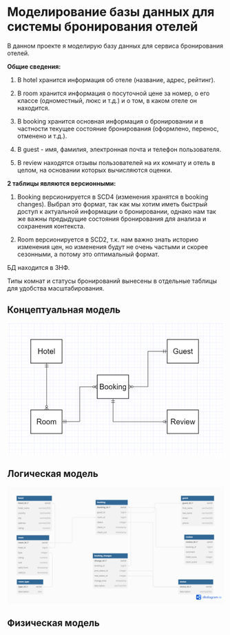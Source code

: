 #  Моделирование базы данных для системы бронирования отелей

В данном проекте я моделирую базу данных для сервиса бронирования отелей.

**Общие сведения:**
    
 1) В hotel хранится информация об отеле (название, адрес, рейтинг).

 2) В room хранится информация о посуточной цене за номер, о его классе (одноместный, люкс и т.д.) и о том, в каком отеле он находится. 

 3) В booking хранится основная информация о бронировании и в частности текущее состояние бронирования (оформлено, перенос, отменено и т.д.).
    
 4) В guest - имя, фамилия, электронная почта и телефон пользователя.
    
 5) В review находятся отзывы пользователей на их комнату и отель в целом, на основании которых вычисляются оценки.

**2 таблицы являются версионными:**

 1) Booking версионируется в SCD4 (изменения хранятся в booking changes). Выбрал это формат, так как мы хотим иметь быстрый доступ к актуальной информации о бронировании, однако нам так же важны предыдущие состояния бронирования для анализа и сохранения контекста.

 2) Room версионируется в SCD2, т.к. нам важно знать историю изменения цен, но изменения будут не очень частыми и скорее сезонными, а потому это оптимальный формат.

БД находится в 3НФ.

Типы комнат и статусы бронирований вынесены в отдельные таблицы для удобства масштабирования.

## Концептуальная модель
<img src="./pic/conceptual_model.png" width="500"/>  

## Логическая модель
<img src="./pic/logic_model.png" width="700"/>  

## Физическая модель
